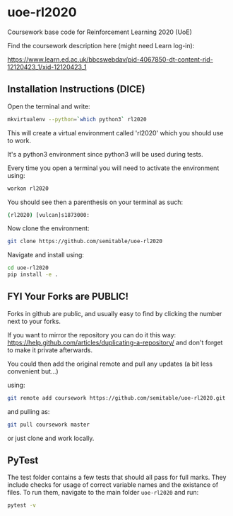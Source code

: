 # uoe-rl2020
Coursework base code for Reinforcement Learning 2020 (UoE)

Find the coursework description here (might need Learn log-in): 

https://www.learn.ed.ac.uk/bbcswebdav/pid-4067850-dt-content-rid-12120423_1/xid-12120423_1 

## Installation Instructions (DICE)

Open the terminal and write:

```bash
mkvirtualenv --python=`which python3` rl2020
```
This will create a virtual environment called 'rl2020' which you should use to work.

It's a python3 environment since python3 will be used during tests.

Every time you open a terminal you will need to activate the environment using:

```bash
workon rl2020
```

You should see then a parenthesis on your terminal as such:
```bash
(rl2020) [vulcan]s1873000:
```
Now clone the environment:
```bash
git clone https://github.com/semitable/uoe-rl2020
```

Navigate and install using:
```bash
cd uoe-rl2020
pip install -e .
```

## FYI Your Forks are PUBLIC!
Forks in github are public, and usually easy to find by clicking the number next to your forks.

If you want to mirror the repository you can do it this way: https://help.github.com/articles/duplicating-a-repository/ and don't forget to make it private afterwards.

You could then add the original remote and pull any updates (a bit less convenient but...)

using:
```bash
git remote add coursework https://github.com/semitable/uoe-rl2020.git
```
and pulling as:
```bash
git pull coursework master
```
or just clone and work locally.

## PyTest

The test folder contains a few tests that should all pass for full marks. They include checks for usage of correct variable names and the existance of files.
To run them, navigate to the main folder `uoe-rl2020`
and run:
```bash
pytest -v
```


